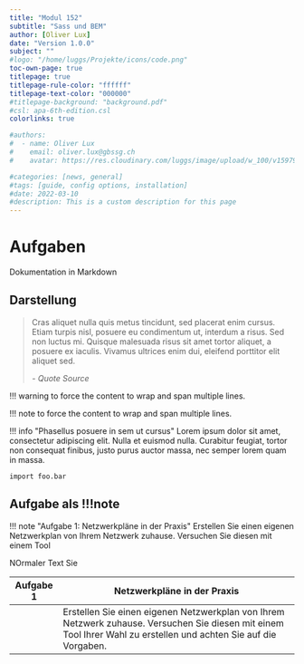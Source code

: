 ```yaml
---
title: "Modul 152"
subtitle: "Sass und BEM"
author: [Oliver Lux]
date: "Version 1.0.0"
subject: ""
#logo: "/home/luggs/Projekte/icons/code.png"
toc-own-page: true
titlepage: true
titlepage-rule-color: "ffffff"
titlepage-text-color: "000000"
#titlepage-background: "background.pdf"
#csl: apa-6th-edition.csl
colorlinks: true

#authors:
#  - name: Oliver Lux
#    email: oliver.lux@gbssg.ch
#    avatar: https://res.cloudinary.com/luggs/image/upload/w_100/v1597945625/Privat/oliver-lux-hso.png

#categories: [news, general]
#tags: [guide, config options, installation]
#date: 2022-03-10
#description: This is a custom description for this page
---
```

# Aufgaben
Dokumentation in Markdown

## Darstellung

> Cras aliquet nulla quis metus tincidunt, sed placerat enim cursus. Etiam
> turpis nisl, posuere eu condimentum ut, interdum a risus. Sed non luctus mi.
> Quisque malesuada risus sit amet tortor aliquet, a posuere ex iaculis. Vivamus
> ultrices enim dui, eleifend porttitor elit aliquet sed.
>
> *- Quote Source*

!!! warning
to force the content to wrap and span multiple lines.

!!! note
to force the content to wrap and span multiple lines.

!!! info "Phasellus posuere in sem ut cursus"
    Lorem ipsum dolor sit amet, consectetur adipiscing elit. Nulla et euismod
    nulla. Curabitur feugiat, tortor non consequat finibus, justo purus auctor
    massa, nec semper lorem quam in massa.

``` {linenums="1"}
import foo.bar
```
## Aufgabe als !!!note

!!! note "Aufgabe 1: Netzwerkpläne in der Praxis"
    Erstellen Sie einen eigenen Netzwerkplan von Ihrem Netzwerk zuhause. Versuchen Sie diesen mit einem Tool

NOrmaler Text Sie

| Aufgabe 1 | Netzwerkpläne in der Praxis |
| ---------- | --- |
|  | Erstellen Sie einen eigenen Netzwerkplan von Ihrem Netzwerk zuhause. Versuchen Sie diesen mit einem Tool Ihrer Wahl zu erstellen und achten Sie auf die Vorgaben. |

